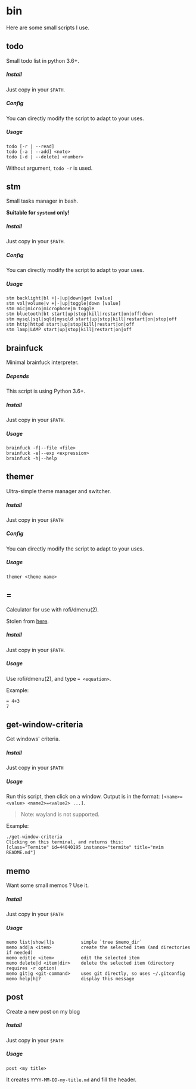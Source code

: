# bin

Here are some small scripts I use.

## todo
Small todo list in python 3.6+.

##### Install
Just copy in your `$PATH`.

##### Config
You can directly modify the script to adapt to your uses.

##### Usage
```
todo [-r | --read]
todo [-a | --add] <note>
todo [-d | --delete] <number>
```
Without argument, `todo -r` is used.

## stm
Small tasks manager in bash.

**Suitable for `systemd` only!**

##### Install
Just copy in your `$PATH`.

##### Config
You can directly modify the script to adapt to your uses.

##### Usage
```
stm backlight|bl +|-|up|down|get [value]
stm vol|volume|v +|-|up|toggle|down [value]
stm mic|micro|microphone|m toggle
stm bluetooth|bt start|up|stop|kill|restart|on|off|down
stm mysql|sql|sqld|mysqld start|up|stop|kill|restart|on|stop|off
stm http|httpd start|up|stop|kill|restart|on|off
stm lamp|LAMP start|up|stop|kill|restart|on|off
```

## brainfuck
Minimal brainfuck interpreter.

##### Depends
This script is using Python 3.6+.

##### Install
Just copy in your `$PATH`.

##### Usage
```
brainfuck -f|--file <file>
brainfuck -e|--exp <expression>
brainfuck -h|--help
```

## themer
Ultra-simple theme manager and switcher.

##### Install
Just copy in your `$PATH`

##### Config
You can directly modify the script to adapt to your uses.

##### Usage
```
themer <theme name>
```

## =
Calculator for use with rofi/dmenu(2).

Stolen from [here](https://github.com/onespaceman/menu-calc).

##### Install
Just copy in your `$PATH`.

##### Usage
Use rofi/dmenu(2), and type `= <equation>`.

Example:
```
= 4+3
7
```

## get-window-criteria
Get windows' criteria.

##### Install
Just copy in your `$PATH`

##### Usage
Run this script, then click on a window.
Output is in the format: `[<name>=<value> <name2>=<value2> ...]`.

> Note: wayland is not supported.

Example:
```
./get-window-criteria
Clicking on this terminal, and returns this:
[class="Termite" id=44040195 instance="termite" title="nvim README.md"]
```

## memo
Want some small memos ? Use it.

##### Install
Just copy in your `$PATH`

##### Usage
```
memo list|show|l|s	    	simple `tree $memo_dir`
memo add|a <item>	    	create the selected item (and directories if needed)
memo edit|e <item>	    	edit the selected item
memo delete|d <item|dir>	delete the selected item (directory requires -r option)
memo git|g <git-command>	uses git directly, so uses ~/.gitconfig
memo help|h|?		    	display this message
```

## post
Create a new post on my blog

##### Install
Just copy in your `$PATH`

##### Usage
```
post <my title>
```

It creates `YYYY-MM-DD-my-title.md` and fill the header.

